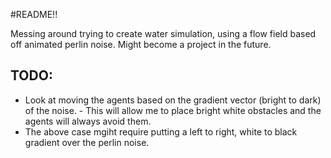 #README!!

Messing around trying to create water simulation, using a flow field based off animated perlin noise.
Might become a project in the future.

TODO:
------

+ Look at moving the agents based on the gradient vector (bright to dark) of the noise. - This will allow me to place bright white obstacles and the agents will always avoid them.
+ The above case mgiht require putting a left to right, white to black gradient over the perlin noise.